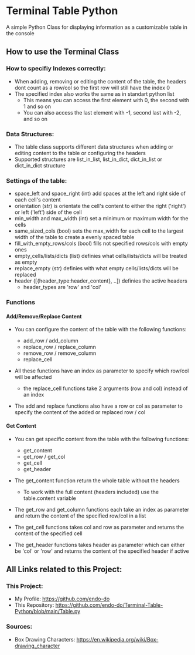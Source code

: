 # Terminal Table Python
A simple Python Class for displaying information as a customizable table in the console

## How to use the Terminal Class

### How to specifiy Indexes correctly:

- When adding, removing or editing the content of the table, the headers dont count as a row/col so the first row will still have the index 0
- The specified index also works the same as in standart python list
    - This means you can access the first element with 0, the second with 1 and so on
    - You can also access the last element with -1, second last with -2, and so on

### Data Structures:

- The table class supports different data structures when adding or editing content to the table or configuring the headers
- Supported structures are list_in_list, list_in_dict, dict_in_list or dict_in_dict structure


### Settings of the table:

- space_left and space_right (int) add spaces at the left and right side of each cell's content
- orientation (str) is orientate the cell's content to either the right ('right') or left ('left') side of the cell
- min_width and max_width (int) set a minimum or maximum width for the cells
- same_sized_cols (bool) sets the max_width for each cell to the largest width of the table to create a evenly spaced table
- fill_with_empty_rows/cols (bool) fills not specified rows/cols with empty ones
- empty_cells/lists/dicts (list) definies what cells/lists/dicts will be treated as empty
- replace_empty (str) definies with what empty cells/lists/dicts will be replaced
- header ([{header_type:header_content}, ..]) definies the active headers
    - header_types are 'row' and 'col'

### Functions

#### Add/Remove/Replace Content

- You can configure the content of the table with the following functions:
    - add_row / add_column
    - replace_row / replace_column
    - remove_row / remove_column
    - replace_cell

- All these functions have an index as parameter to specify which row/col will be affected
    - the replace_cell functions take 2 arguments (row and col) instead of an index

- The add and replace functions also have a row or col as parameter to specify the content of the added or replaced row / col

#### Get Content

- You can get specific content from the table with the following functions:
    - get_content
    - get_row / get_col
    - get_cell
    - get_header

- The get_content function return the whole table without the headers
    - To work with the full content (headers included) use the table.content variable

- The get_row and get_column functions each take an index as parameter and return the content of the specified row/col in a list

- The get_cell functions takes col and row as parameter and returns the content of the specified cell

- The get_header functions takes header as parameter which can either be 'col' or 'row' and returns the content of the specified header if active

## All Links related to this Project:

### This Project:

- My Profile: https://github.com/endo-do
- This Repository: https://github.com/endo-do/Terminal-Table-Python/blob/main/Table.py

### Sources:

- Box Drawing Characters: https://en.wikipedia.org/wiki/Box-drawing_character
